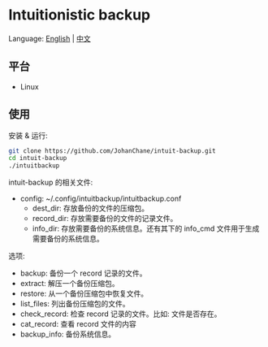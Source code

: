 # Intuitionistic backup

Language: [English](./README.md) | [中文](./README_CN.md)

## 平台

-   Linux

## 使用

安装 & 运行:

```sh
git clone https://github.com/JohanChane/intuit-backup.git
cd intuit-backup
./intuitbackup
```

intuit-backup 的相关文件:

-   config: ~/.config/intuitbackup/intuitbackup.conf
    -   dest_dir: 存放备份的文件的压缩包。
    -   record_dir: 存放需要备份的文件的记录文件。
    -   info_dir: 存放需要备份的系统信息。还有其下的 info_cmd 文件用于生成需要备份的系统信息。

选项:

-   backup: 备份一个 record 记录的文件。
-   extract: 解压一个备份压缩包。
-   restore: 从一个备份压缩包中恢复文件。
-   list_files: 列出备份压缩包的文件。
-   check_record: 检查 record 记录的文件。比如: 文件是否存在。
-   cat_record: 查看 record 文件的内容
-   backup_info: 备份系统信息。
